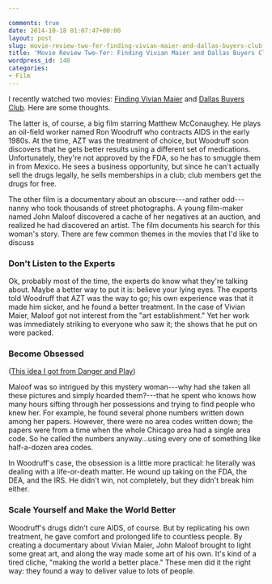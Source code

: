 ```yaml
---

comments: true
date: 2014-10-18 01:07:47+00:00
layout: post
slug: movie-review-two-fer-finding-vivian-maier-and-dallas-buyers-club
title: 'Movie Review Two-fer: Finding Vivian Maier and Dallas Buyers Club'
wordpress_id: 140
categories:
- Film
---
```


I recently watched two movies: [Finding Vivian Maier](http://www.imdb.com/title/tt2714900/) and [Dallas Buyers Club](http://www.imdb.com/title/tt0790636/). Here are some thoughts.

The latter is, of course, a big film starring Matthew McConaughey. He plays an oil-field worker named Ron Woodruff who contracts AIDS in the early 1980s. At the time, AZT was the treatment of choice, but Woodruff soon discovers that he gets better results using a different set of medications. Unfortunately, they're not approved by the FDA, so he has to smuggle them in from Mexico. He sees a business opportunity, but since he can't actually sell the drugs legally, he sells memberships in a club; club members get the drugs for free.

The other film is a documentary about an obscure---and rather odd---nanny who took thousands of street photographs. A young film-maker named John Maloof discovered a cache of her negatives at an auction, and realized he had discovered an artist. The film documents his search for this woman's story. There are few common themes in the movies that I'd like to discuss


### Don't Listen to the Experts


Ok, probably most of the time, the experts do know what they're talking about. Maybe a better way to put it is: believe your lying eyes. The experts told Woodruff that AZT was the way to go; his own experience was that it made him sicker, and he found a better treatment. In the case of Vivian Maier, Maloof got not interest from the "art establishment." Yet her work was immediately striking to everyone who saw it; the shows that he put on were packed.


### Become Obsessed


([This idea I got from Danger and Play](http://www.dangerandplay.com/2014/03/27/become-obsessed-point-madness/))

Maloof was so intrigued by this mystery woman---why had she taken all these pictures and simply hoarded them?---that he spent who knows how many hours sifting through her possessions and trying to find people who knew her. For example, he found several phone numbers written down among her papers. However, there were no area codes written down; the papers were from a time when the whole Chicago area had a single area code. So he called the numbers anyway...using every one of something like half-a-dozen area codes.

In Woodruff's case, the obsession is a little more practical: he literally was dealing with a life-or-death matter. He wound up taking on the FDA, the DEA, and the IRS. He didn't win, not completely, but they didn't break him either.


### Scale Yourself and Make the World Better


Woodruff's drugs didn't cure AIDS, of course. But by replicating his own treatment, he gave comfort and prolonged life to countless people. By creating a documentary about Vivian Maier, John Maloof brought to light some great art, and along the way made some art of his own. It's kind of a tired cliche, "making the world a better place." These men did it the right way: they found a way to deliver value to lots of people.
